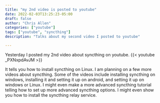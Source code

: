 ```yaml
---
title: "my 2nd video is posted to youtube"
date: 2022-02-03T13:25:23-05:00
draft: false
author: "Chris Allen"
categories: ["youtube"]
tags: ["youtube", "syncthing"]
description: "Talks about my second video I posted to youtube"

---
```

Yesterday I posted my 2nd video about syncthing on youtube.
{{< youtube _PXNxpdAvJM >}}

 It tells you how to install syncthing on Linux.  I am planning on a few more videos about syncthing.   Some of the videos include installing syncthing on windows,  installing it and setting it up on android, and setting it up on windows or Linux. I might even make a more advanced syncthing tutorial telling how to set up more advanced syncthing options.   I might even show you how to install the syncthing relay service.
